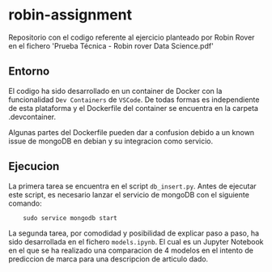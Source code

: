 # robin-assignment
Repositorio con el codigo referente al ejercicio planteado por Robin Rover en el fichero 'Prueba Técnica - Robin rover Data Science.pdf'

## Entorno
El codigo ha sido desarrollado en un container de Docker con la funcionalidad `Dev Containers` de `VSCode`. De todas formas es independiente de esta plataforma y el Dockerfile del container se encuentra en la carpeta .devcontainer.

Algunas partes del Dockerfile pueden dar a confusion debido a un known issue de mongoDB en debian y su integracion como servicio.

## Ejecucion

La primera tarea se encuentra en el script `db_insert.py`.
Antes de ejecutar este script, es necesario lanzar el servicio de mongoDB con el siguiente comando:

``` shell
    sudo service mongodb start
```

La segunda tarea, por comodidad y posibilidad de explicar paso a paso, ha sido desarrollada en el fichero `models.ipynb`. El cual es un Jupyter Notebook en el que se ha realizado una comparacion de 4 modelos en el intento de prediccion de marca para una descripcion de articulo dado.

